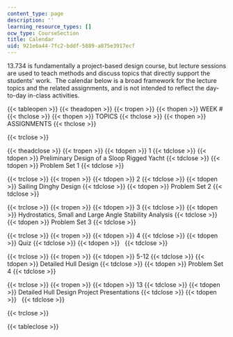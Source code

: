 ```yaml
---
content_type: page
description: ''
learning_resource_types: []
ocw_type: CourseSection
title: Calendar
uid: 921e6a44-7fc2-bddf-5889-a875e3917ecf
---
```


13.734 is fundamentally a project-based design course, but lecture sessions are used to teach methods and discuss topics that directly support the students' work.  The calendar below is a broad framework for the lecture topics and the related assignments, and is not intended to reflect the day-to-day in-class activities.

{{< tableopen >}}
{{< theadopen >}}
{{< tropen >}}
{{< thopen >}}
WEEK #
{{< thclose >}}
{{< thopen >}}
TOPICS
{{< thclose >}}
{{< thopen >}}
ASSIGNMENTS
{{< thclose >}}

{{< trclose >}}

{{< theadclose >}}
{{< tropen >}}
{{< tdopen >}}
1
{{< tdclose >}}
{{< tdopen >}}
Preliminary Design of a Sloop Rigged Yacht
{{< tdclose >}}
{{< tdopen >}}
Problem Set 1
{{< tdclose >}}

{{< trclose >}}
{{< tropen >}}
{{< tdopen >}}
2
{{< tdclose >}}
{{< tdopen >}}
Sailing Dinghy Design
{{< tdclose >}}
{{< tdopen >}}
Problem Set 2
{{< tdclose >}}

{{< trclose >}}
{{< tropen >}}
{{< tdopen >}}
3
{{< tdclose >}}
{{< tdopen >}}
Hydrostatics, Small and Large Angle Stability Analysis
{{< tdclose >}}
{{< tdopen >}}
Problem Set 3
{{< tdclose >}}

{{< trclose >}}
{{< tropen >}}
{{< tdopen >}}
4
{{< tdclose >}}
{{< tdopen >}}
Quiz
{{< tdclose >}}
{{< tdopen >}}
 
{{< tdclose >}}

{{< trclose >}}
{{< tropen >}}
{{< tdopen >}}
5-12
{{< tdclose >}}
{{< tdopen >}}
Detailed Hull Design
{{< tdclose >}}
{{< tdopen >}}
Problem Set 4
{{< tdclose >}}

{{< trclose >}}
{{< tropen >}}
{{< tdopen >}}
13
{{< tdclose >}}
{{< tdopen >}}
Detailed Hull Design Project Presentations
{{< tdclose >}}
{{< tdopen >}}
 
{{< tdclose >}}

{{< trclose >}}

{{< tableclose >}}